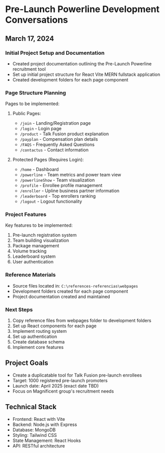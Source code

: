 # Pre-Launch Powerline Development Conversations

## March 17, 2024

### Initial Project Setup and Documentation
- Created project documentation outlining the Pre-Launch Powerline recruitment tool
- Set up initial project structure for React Vite MERN fullstack application
- Created development folders for each page component

### Page Structure Planning
Pages to be implemented:
1. Public Pages:
   - `/join` - Landing/Registration page
   - `/login` - Login page
   - `/product` - Talk Fusion product explanation
   - `/payplan` - Compensation plan details
   - `/FAQS` - Frequently Asked Questions
   - `/contactus` - Contact information

2. Protected Pages (Requires Login):
   - `/home` - Dashboard
   - `/powerline` - Team metrics and power team view
   - `/powerlineShow` - Team visualization
   - `/profile` - Enrollee profile management
   - `/enroller` - Upline business partner information
   - `/leaderboard` - Top enrollers ranking
   - `/logout` - Logout functionality

### Project Features
Key features to be implemented:
1. Pre-launch registration system
2. Team building visualization
3. Package management
4. Volume tracking
5. Leaderboard system
6. User authentication

### Reference Materials
- Source files located in: `C:\references-referencias\webpages`
- Development folders created for each page component
- Project documentation created and maintained

### Next Steps
1. Copy reference files from webpages folder to development folders
2. Set up React components for each page
3. Implement routing system
4. Set up authentication
5. Create database schema
6. Implement core features

## Project Goals
- Create a duplicatable tool for Talk Fusion pre-launch enrollees
- Target: 1000 registered pre-launch promoters
- Launch date: April 2025 (exact date TBD)
- Focus on Magnificent group's recruitment needs

## Technical Stack
- Frontend: React with Vite
- Backend: Node.js with Express
- Database: MongoDB
- Styling: Tailwind CSS
- State Management: React Hooks
- API: RESTful architecture 
